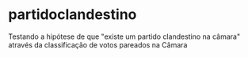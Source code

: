 # partidoclandestino
Testando a hipótese de que "existe um partido clandestino na câmara" através da classificação de votos pareados na Câmara
